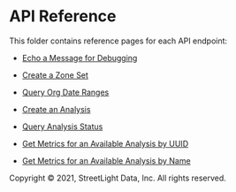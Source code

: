 # API Reference

This folder contains reference pages for each API endpoint:

- [Echo a Message for Debugging](ref-debug-echo.md)

- [Create a Zone Set](ref-create-zone-set.md)

- [Query Org Date Ranges](ref-lookup-date-ranges.md)

- [Create an Analysis](ref-create-analysis.md)

- [Query Analysis Status](ref-query-analysis-status.md)

- [Get Metrics for an Available Analysis by UUID](ref-get-metrics-by-uuid.md)

- [Get Metrics for an Available Analysis by Name](ref-get-metrics-by-name.md)


Copyright &copy; 2021, StreetLight Data, Inc. All rights reserved.
